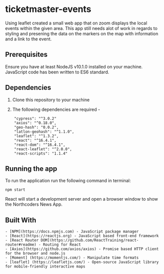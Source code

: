 # ticketmaster-events
Using leaflet created a small web app that on zoom displays the local events within the given area. This app still needs alot of work in regards to styling and presening the data on the markers on the map with information and a link to the event.


## Prerequisites

Ensure you have at least NodeJS v10.1.0 installed on your machine. JavaScript code has been written to ES6 standard.


## Dependencies

1.  Clone this repository to your machine

2. The following dependencies are required -
```
    "cypress": "^3.0.2"
    "axios": "^0.18.0",
    "geo-hash": "0.0.2",
    "latlon-geohash": "^1.1.0",
    "leaflet": "^1.3.2",
    "react": "^16.4.1",
    "react-dom": "^16.4.1",
    "react-leaflet": "^2.0.0",
    "react-scripts": "1.1.4"
```

## Running the app

To run the application run the following command in terminal:

```
npm start
```

React will start a development server and open a browser window to show the Northcoders News App.

## Built With

```
- [NPM](https://docs.npmjs.com) - JavaScript package manager
- [React](https://reactjs.org) - JavaScript based front-end framework
- [React Router DOM](https://github.com/ReactTraining/react-router#readme) - Routing for React
- [Axios](https://github.com/axios/axios) - Promise based HTTP client for the browser and node.js
- [Moment] (https://momentjs.com/) - Manipulate time formats  
- [leaflet] (https://leafletjs.com/) - Open-source JavaScript library for mobile-friendly interactive maps
```
